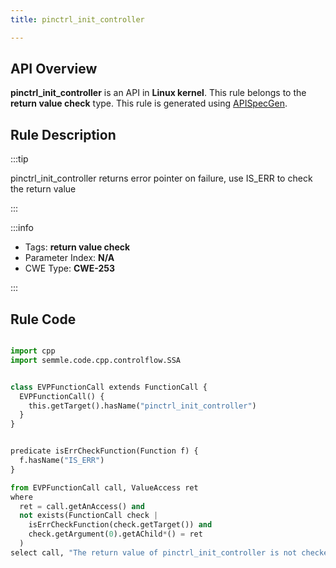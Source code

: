 ```yaml
---
title: pinctrl_init_controller

---
```



## API Overview
**pinctrl_init_controller** is an API in **Linux kernel**. This rule belongs to the **return value check** type. This rule is generated using [APISpecGen](../../tools/APISpecGen).
## Rule Description

:::tip

pinctrl_init_controller returns error pointer on failure, use IS_ERR to check the return value

:::

:::info

- Tags: **return value check**
- Parameter Index: **N/A**
- CWE Type: **CWE-253**

:::

## Rule Code
```python

import cpp
import semmle.code.cpp.controlflow.SSA


class EVPFunctionCall extends FunctionCall {
  EVPFunctionCall() {
    this.getTarget().hasName("pinctrl_init_controller")
  }
}


predicate isErrCheckFunction(Function f) {
  f.hasName("IS_ERR") 
}

from EVPFunctionCall call, ValueAccess ret
where
  ret = call.getAnAccess() and
  not exists(FunctionCall check |
    isErrCheckFunction(check.getTarget()) and
    check.getArgument(0).getAChild*() = ret
  )
select call, "The return value of pinctrl_init_controller is not checked with IS_ERR."
    
```